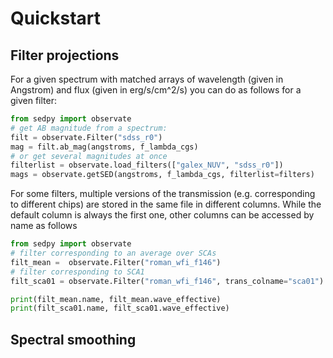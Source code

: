Quickstart
==========

Filter projections
------------------

For a given spectrum with matched arrays of wavelength (given in Angstrom) and
flux (given in erg/s/cm^2/s) you can do as follows for a given filter:

```python
from sedpy import observate
# get AB magnitude from a spectrum:
filt = observate.Filter("sdss_r0")
mag = filt.ab_mag(angstroms, f_lambda_cgs)
# or get several magnitudes at once
filterlist = observate.load_filters(["galex_NUV", "sdss_r0"])
mags = observate.getSED(angstroms, f_lambda_cgs, filterlist=filters)
```

For some filters, multiple versions of the transmission (e.g. corresponding to
different chips) are stored in the same file in different columns.  While the
default column is always the first one, other columns can be accessed by name as follows

```python
from sedpy import observate
# filter corresponding to an average over SCAs
filt_mean =  observate.Filter("roman_wfi_f146")
# filter corresponding to SCA1
filt_sca01 = observate.Filter("roman_wfi_f146", trans_colname="sca01")

print(filt_mean.name, filt_mean.wave_effective)
print(filt_sca01.name, filt_sca01.wave_effective)

```


Spectral smoothing
------------------
